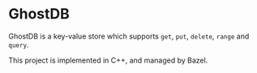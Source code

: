 # GhostDB

GhostDB is a key-value store which supports ``get``, ``put``, ``delete``, ``range`` and ``query``.

This project is implemented in C++, and managed by Bazel.